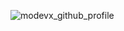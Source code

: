 ![modevx_github_profile](https://user-images.githubusercontent.com/86921531/175792417-0d74494d-8ab2-4d69-bbf2-4507983e6ab3.png)
